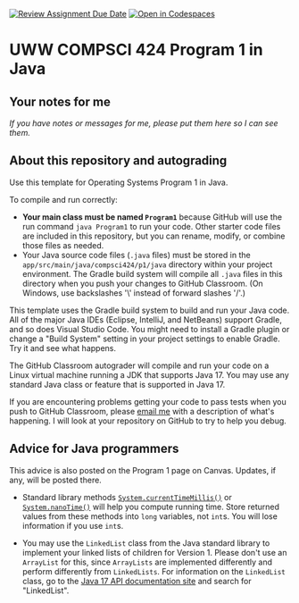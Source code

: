 [![Review Assignment Due Date](https://classroom.github.com/assets/deadline-readme-button-24ddc0f5d75046c5622901739e7c5dd533143b0c8e959d652212380cedb1ea36.svg)](https://classroom.github.com/a/0Z8K5T43)
[![Open in Codespaces](https://classroom.github.com/assets/launch-codespace-7f7980b617ed060a017424585567c406b6ee15c891e84e1186181d67ecf80aa0.svg)](https://classroom.github.com/open-in-codespaces?assignment_repo_id=13845985)
# UWW COMPSCI 424 Program 1 in Java
 
## Your notes for me

*If you have notes or messages for me, please put them here so I can see them.*

## About this repository and autograding

Use this template for Operating Systems Program 1 in Java.

To compile and run correctly:
* **Your main class must be named `Program1`** because GitHub will use the run command `java Program1` to run your code. Other starter code files are included in this repository, but you can rename, modify, or combine those files as needed. 
* Your Java source code files (`.java` files) must be stored in the `app/src/main/java/compsci424/p1/java` directory within your project environment. The Gradle build system will compile all `.java` files in this directory when you push your changes to GitHub Classroom. (On Windows, use backslashes '\\' instead of forward slashes '/'.)

This template uses the Gradle build system to build and run your Java code. All of the major Java IDEs (Eclipse, IntelliJ, and NetBeans) support Gradle, and so does Visual Studio Code. You might need to install a Gradle plugin or change a "Build System" setting in your project settings to enable Gradle. Try it and see what happens.

The GitHub Classroom autograder will compile and run your code on a Linux virtual machine running a JDK that supports Java 17. You may use any standard Java class or feature that is supported in Java 17.

If you are encountering problems getting your code to pass tests when you push to GitHub Classroom, please [email me](osterz@uww.edu) with a description of what's happening. I will look at your repository on GitHub to try to help you debug.

## Advice for Java programmers

This advice is also posted on the Program 1 page on Canvas. Updates, if any, will be posted there.

* Standard library methods [`System.currentTimeMillis()`](https://docs.oracle.com/en/java/javase/17/docs/api/java.base/java/lang/System.html#currentTimeMillis()) or [`System.nanoTime()`](https://docs.oracle.com/en/java/javase/17/docs/api/java.base/java/lang/System.html#nanoTime()) will help you compute running time. Store returned values from these methods into `long` variables, not `int`s. You will lose information if you use `int`s.

* You may use the `LinkedList` class from the Java standard library to implement your linked lists of children for Version 1. Please don't use an `ArrayList` for this, since `ArrayLists` are implemented differently and perform differently from `LinkedLists`. For information on the `LinkedList` class, go to the [Java 17 API documentation site](https://docs.oracle.com/en/java/javase/17/docs/api/index.html) and search for "LinkedList".
